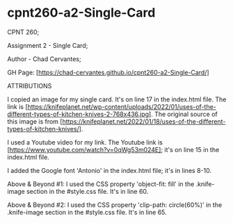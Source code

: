 # cpnt260-a2-Single-Card
CPNT 260; 

Assignment 2 - Single Card;

Author - Chad Cervantes; 

GH Page: [https://chad-cervantes.github.io/cpnt260-a2-Single-Card/]

ATTRIBUTIONS

I copied an image for my single card. It's on line 17 in the index.html file. The link is [https://knifeplanet.net/wp-content/uploads/2022/01/uses-of-the-different-types-of-kitchen-knives-2-768x436.jpg]. The original source of this image is from [https://knifeplanet.net/2022/01/18/uses-of-the-different-types-of-kitchen-knives/].

I used a Youtube video for my link. The Youtube link is [https://www.youtube.com/watch?v=0qWg53m024E]; it's on line 15 in the index.html file.

I added the Google font 'Antonio' in the index.html file; it's in lines 8-10.

Above & Beyond #1: I used the CSS property 'object-fit: fill' in the .knife-image section in the #style.css file. It's in line 60. 

Above & Beyond #2: I used the CSS property 'clip-path: circle(60%)' in the .knife-image section in the #style.css file. It's in line 65.